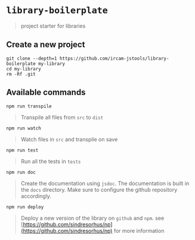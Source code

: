 # `library-boilerplate`

> project starter for libraries

## Create a new project

```
git clone --depth=1 https://github.com/ircam-jstools/library-boilerplate my-library
cd my-library
rm -Rf .git
```

## Available commands

```
npm run transpile
```

> Transpile all files from `src` to `dist`

```
npm run watch
```

> Watch files in `src` and transpile on save

```
npm run test
```

> Run all the tests in `tests`

```
npm run doc
```

> Create the documentation using `jsdoc`. The documentation is built in the 
> `docs` directory. Make sure to configure the github repository accordingly.

```
npm run deploy
```

> Deploy a new version of the library on `github` and `npm`. see [https://github.com/sindresorhus/np](https://github.com/sindresorhus/np) for more information

